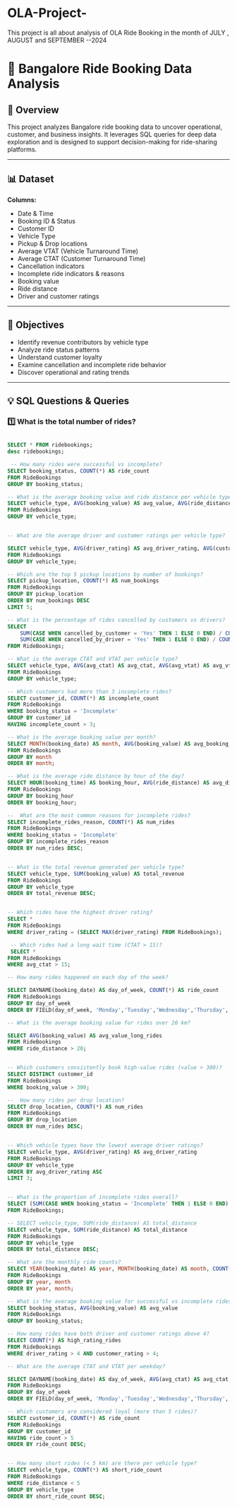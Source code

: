 # OLA-Project-
This project is all about analysis  of OLA Ride Booking in the month of JULY , AUGUST and SEPTEMBER --2024

# 🚖 Bangalore Ride Booking Data Analysis

## 📄 Overview

This project analyzes Bangalore ride booking data to uncover operational, customer, and business insights. It leverages SQL queries for deep data exploration and is designed to support decision-making for ride-sharing platforms.

---

## 📊 Dataset

**Columns:**
- Date & Time
- Booking ID & Status
- Customer ID
- Vehicle Type
- Pickup & Drop locations
- Average VTAT (Vehicle Turnaround Time)
- Average CTAT (Customer Turnaround Time)
- Cancellation indicators
- Incomplete ride indicators & reasons
- Booking value
- Ride distance
- Driver and customer ratings

---

## 🎯 Objectives

- Identify revenue contributors by vehicle type
- Analyze ride status patterns
- Understand customer loyalty
- Examine cancellation and incomplete ride behavior
- Discover operational and rating trends

---

## 💡 SQL Questions & Queries

### 1️⃣ What is the total number of rides?

```sql

SELECT * FROM ridebookings;
desc ridebookings;

 -- How many rides were successful vs incomplete?
SELECT booking_status, COUNT(*) AS ride_count
FROM RideBookings
GROUP BY booking_status;

-- What is the average booking value and ride distance per vehicle type?
SELECT vehicle_type, AVG(booking_value) AS avg_value, AVG(ride_distance) AS avg_distance
FROM RideBookings
GROUP BY vehicle_type;


-- What are the average driver and customer ratings per vehicle type?

SELECT vehicle_type, AVG(driver_rating) AS avg_driver_rating, AVG(customer_rating) AS avg_customer_rating
FROM RideBookings
GROUP BY vehicle_type;

-- Which are the top 5 pickup locations by number of bookings?
SELECT pickup_location, COUNT(*) AS num_bookings
FROM RideBookings
GROUP BY pickup_location
ORDER BY num_bookings DESC
LIMIT 5;

-- What is the percentage of rides cancelled by customers vs drivers?
SELECT
    SUM(CASE WHEN cancelled_by_customer = 'Yes' THEN 1 ELSE 0 END) / COUNT(*) * 100 AS pct_canceled_by_customer,
    SUM(CASE WHEN cancelled_by_driver = 'Yes' THEN 1 ELSE 0 END) / COUNT(*) * 100 AS pct_canceled_by_driver
FROM RideBookings;

-- What is the average CTAT and VTAT per vehicle type?
SELECT vehicle_type, AVG(avg_ctat) AS avg_ctat, AVG(avg_vtat) AS avg_vtat
FROM RideBookings
GROUP BY vehicle_type;

-- Which customers had more than 3 incomplete rides?
SELECT customer_id, COUNT(*) AS incomplete_count
FROM RideBookings
WHERE booking_status = 'Incomplete'
GROUP BY customer_id
HAVING incomplete_count > 3;

-- What is the average booking value per month?
SELECT MONTH(booking_date) AS month, AVG(booking_value) AS avg_booking_value
FROM RideBookings
GROUP BY month
ORDER BY month;

-- What is the average ride distance by hour of the day?
SELECT HOUR(booking_time) AS booking_hour, AVG(ride_distance) AS avg_distance
FROM RideBookings
GROUP BY booking_hour
ORDER BY booking_hour;

--  What are the most common reasons for incomplete rides?
SELECT incomplete_rides_reason, COUNT(*) AS num_rides
FROM RideBookings
WHERE booking_status = 'Incomplete'
GROUP BY incomplete_rides_reason
ORDER BY num_rides DESC;


-- What is the total revenue generated per vehicle type?
SELECT vehicle_type, SUM(booking_value) AS total_revenue
FROM RideBookings
GROUP BY vehicle_type
ORDER BY total_revenue DESC;


-- Which rides have the highest driver rating?
SELECT *
FROM RideBookings
WHERE driver_rating = (SELECT MAX(driver_rating) FROM RideBookings);

 -- Which rides had a long wait time (CTAT > 15)?
 SELECT *
FROM RideBookings
WHERE avg_ctat > 15;

-- How many rides happened on each day of the week?

SELECT DAYNAME(booking_date) AS day_of_week, COUNT(*) AS ride_count
FROM RideBookings
GROUP BY day_of_week
ORDER BY FIELD(day_of_week, 'Monday','Tuesday','Wednesday','Thursday','Friday','Saturday','Sunday');

-- What is the average booking value for rides over 20 km?

SELECT AVG(booking_value) AS avg_value_long_rides
FROM RideBookings
WHERE ride_distance > 20;


-- Which customers consistently book high-value rides (value > 300)?
SELECT DISTINCT customer_id
FROM RideBookings
WHERE booking_value > 300;

--  How many rides per drop location?
SELECT drop_location, COUNT(*) AS num_rides
FROM RideBookings
GROUP BY drop_location
ORDER BY num_rides DESC;


-- Which vehicle types have the lowest average driver ratings?
SELECT vehicle_type, AVG(driver_rating) AS avg_driver_rating
FROM RideBookings
GROUP BY vehicle_type
ORDER BY avg_driver_rating ASC
LIMIT 3;


-- What is the proportion of incomplete rides overall?
SELECT (SUM(CASE WHEN booking_status = 'Incomplete' THEN 1 ELSE 0 END) / COUNT(*)) * 100 AS incomplete_percentage
FROM RideBookings;

-- SELECT vehicle_type, SUM(ride_distance) AS total_distance
SELECT vehicle_type, SUM(ride_distance) AS total_distance
FROM RideBookings
GROUP BY vehicle_type
ORDER BY total_distance DESC;

-- What are the monthly ride counts?
SELECT YEAR(booking_date) AS year, MONTH(booking_date) AS month, COUNT(*) AS ride_count
FROM RideBookings
GROUP BY year, month
ORDER BY year, month;

-- What is the average booking value for successful vs incomplete rides?
SELECT booking_status, AVG(booking_value) AS avg_value
FROM RideBookings
GROUP BY booking_status;

-- How many rides have both driver and customer ratings above 4?
SELECT COUNT(*) AS high_rating_rides
FROM RideBookings
WHERE driver_rating > 4 AND customer_rating > 4;

-- What are the average CTAT and VTAT per weekday?

SELECT DAYNAME(booking_date) AS day_of_week, AVG(avg_ctat) AS avg_ctat, AVG(avg_vtat) AS avg_vtat
FROM RideBookings
GROUP BY day_of_week
ORDER BY FIELD(day_of_week, 'Monday','Tuesday','Wednesday','Thursday','Friday','Saturday','Sunday');

-- Which customers are considered loyal (more than 5 rides)?
SELECT customer_id, COUNT(*) AS ride_count
FROM RideBookings
GROUP BY customer_id
HAVING ride_count > 5
ORDER BY ride_count DESC;


-- How many short rides (< 5 km) are there per vehicle type?
SELECT vehicle_type, COUNT(*) AS short_ride_count
FROM RideBookings
WHERE ride_distance < 5
GROUP BY vehicle_type
ORDER BY short_ride_count DESC;


```


